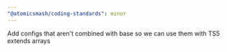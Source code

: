 ```yaml
---
"@atomicsmash/coding-standards": minor
---
```


Add configs that aren't combined with base so we can use them with TS5 extends arrays
